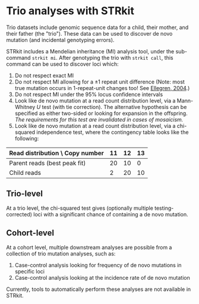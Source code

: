 # Trio analyses with STRkit

Trio datasets include genomic sequence data for a child, their mother, and their father (the "trio"). These data
can be used to discover de novo mutation (and incidental genotyping errors).

STRkit includes a Mendelian inheritance (MI) analysis tool, under the sub-command `strkit mi`.
After genotyping the trio with `strkit call`, this command can be used to discover loci which:

1. Do not respect exact MI
2. Do not respect MI allowing for a ±1 repeat unit difference 
   (Note: most true mutation occurs in 1-repeat-unit changes too! 
   See [Ellegren, 2004](https://www.nature.com/articles/nrg1348).)
3. Do not respect MI under the 95% locus confidence intervals
4. Look like de novo mutation at a read count distribution level, via a Mann-Whitney *U* test (with tie correction).
   The alternative hypothesis can be specified as either two-sided or looking for expansion in the offspring. 
   *The requirements for this test are invalidated in cases of mosaicism.*
5. Look like de novo mutation at a read count distribution level, via a chi-squared independence test,
   where the contingency table looks like the following:

| Read distribution \ Copy number | 11   | 12   | 13   |
|---------------------------------|------|------|------|
| Parent reads (best peak fit)    | 20   | 10   | 0    |
| Child reads                     | 2    | 20   | 10   |


## Trio-level

At a trio level, the chi-squared test gives (optionally multiple testing-corrected) loci with a significant
chance of containing a de novo mutation.

## Cohort-level

At a cohort level, multiple downstream analyses are possible from a collection of trio mutation analyses,
such as:

  1. Case-control analysis looking for frequency of de novo mutations in specific loci
  2. Case-control analysis looking at the incidence rate of de novo mutation

Currently, tools to automatically perform these analyses are not available in STRkit.
